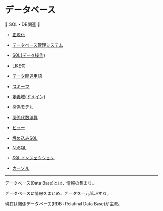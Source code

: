 # データベース

:dog: SQL・DB関連 :dog:

- [正規化](normalization.md)
- [データベース管理システム](dbms.md)
- [SQL(データ操作)](sql.md)
- [LIKE句](like.md)


- [データ関連用語](data.md)
- [スキーマ](schema.md)
- [定義域(ドメイン)](domain.md)
- [関係モデル](model.md)
- [関係代数演算](relational_algebra_operations.md)
- [ビュー](view.md)
- [埋め込みSQL](embedded_sql.md)
- [NoSQL](no_sql.md)
- [SQLインジェクション](injection.md)
- [カーソル](cursor.md)

---

データベース(Data Base)とは、情報の集まり。

データベースに情報をまとめ、データを一元管理する。

現在は関係データベース(RDB : Relatinal Data Base)が主流。

